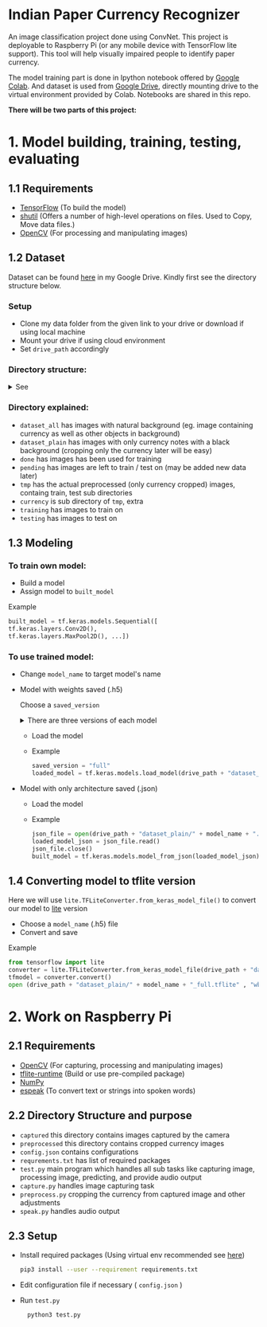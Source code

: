 # Indian Paper Currency Recognizer
An image classification project done using ConvNet. This project is deployable to Raspberry Pi (or any mobile device with TensorFlow lite support). This tool will help visually impaired people to identify paper currency.

The model training part is done in Ipython notebook offered by [Google Colab](https://colab.research.google.com/). And dataset is used from [Google Drive](https://www.google.com/drive/), directly mounting drive to the virtual environment provided by Colab. Notebooks are shared in this repo. 

**There will be two parts of this project:**

# 1. Model building, training, testing, evaluating
## 1.1 Requirements
- [TensorFlow](https://www.tensorflow.org/) (To build the model)
- [shutil](https://docs.python.org/3/library/shutil.html) (Offers a number of high-level operations on files. Used to Copy, Move data files.) 
- [OpenCV](https://opencv.org/) (For processing and manipulating images)

## 1.2 Dataset  
Dataset can be found [here](https://drive.google.com/open?id=18QousObkRQCB-pTxHYid1Ju0ffgbX2OW) in my Google Drive. Kindly first see the directory structure below. 
### Setup
- Clone my data folder from the given link to your drive or download if using local machine
- Mount your drive if using cloud environment
- Set `drive_path` accordingly

### Directory structure:
<details><summary>See</summary>
  
    ├──  dataset_all
    │    ├── done
    │    ├── pending
    │    ├── tmp  
    │    │   └──currency
    │    │      ├── training
    │    │      │    ├── <image_name>.jpg
    │    │      │    └── ...
    │    │      └── testing
    │    │           ├── <image_name>.jpg
    │    │           └── ...
    │    ├── <model_name>.json
    │    ├── ...
    │    ├── <model_name>.h5
    │    ├── ...
    │    ├── <model_name>.tflite
    │    └── ...
    │
    ├──  dataset_plain
    │    ├── done
    │    ├── pending
    │    ├── tmp  
    │    │   └──currency
    │    │      ├── training
    │    │      │    ├── <image_name>.jpg
    │    │      │    └── ...
    │    │      └── testing
    │    │           ├── <image_name>.jpg
    │    │           └── ...
    │    ├── <model_name>.json
    │    ├── ...
    │    ├── <model_name>.h5
    │    ├── ...
    │    ├── <model_name>.tflite
    │    └── ...
    │
</details>
  
### Directory explained:
- `dataset_all` has images with natural background (eg. image containing currency as well as other objects in background)
- `dataset_plain` has images with only currency notes with a black background (cropping only the currency later will be easy)
- `done` has images has been used for training
- `pending` has images are left to train / test on (may be added new data later)
- `tmp` has the actual preprocessed (only currency cropped) images, containg train, test sub directories
- `currency` is sub directory of `tmp`, extra
- `training` has images to train on
- `testing` has images to test on

   
## 1.3 Modeling
### To train own model:
- Build a model
- Assign model to `built_model`

Example
```Python
built_model = tf.keras.models.Sequential([
tf.keras.layers.Conv2D(),
tf.keras.layers.MaxPool2D(), ...])
```
### To use trained model:
- Change `model_name` to target model's name
- Model with weights saved (.h5) 
     
     Choose a `saved_version` <details><summary>There are three versions of each model </summary>
       
     `full` - model architecture and weights, manually saved

     `auto` - model architecture and weights, automatic saved using `ModelCheckpoint` callback

     `w` - only weights are saved 
       
     </details>
  
  * Load the model
  
  * Example
     ```python
     saved_version = "full"
     loaded_model = tf.keras.models.load_model(drive_path + "dataset_plain/"  + model_name + '_'+ saved_version +'.h5')
     ```
   
- Model with only architecture saved (.json)
     
  * Load the model
  
  * Example
     ```python
     json_file = open(drive_path + "dataset_plain/" + model_name + ".json", 'r')
     loaded_model_json = json_file.read()
     json_file.close()
     built_model = tf.keras.models.model_from_json(loaded_model_json)
     ```
## 1.4 Converting model to tflite version
Here we will use `lite.TFLiteConverter.from_keras_model_file()` to convert our model to [lite](https://www.tensorflow.org/lite) version

- Choose a `model_name` (.h5) file
- Convert and save

 Example
```python
from tensorflow import lite
converter = lite.TFLiteConverter.from_keras_model_file(drive_path + "dataset_plain/" + model_name + '_full.h5')
tfmodel = converter.convert()
open (drive_path + "dataset_plain/" + model_name + "_full.tflite" , "wb").write(tfmodel)
``` 

# 2. Work on Raspberry Pi
## 2.1 Requirements
- [OpenCV](https://opencv.org/) (For capturing, processing and manipulating images)
- [tflite-runtime](https://www.tensorflow.org/lite/guide/build_rpi) (Build or use pre-compiled package)
- [NumPy](https://pypi.org/project/numpy/)
- [espeak](https://www.dexterindustries.com/howto/make-your-raspberry-pi-speak/) (To convert text or strings into spoken words)
## 2.2 Directory Structure and purpose
- `captured` this directory contains images captured by the camera 
- `preprocessed` this directory contains cropped currency images
- `config.json` contains configurations 
- `requrements.txt` has list of required packages
- `test.py` main program which handles all sub tasks like capturing image, processing image, predicting, and provide audio output
- `capture.py` handles image  capturing task
- `preprocess.py` cropping the currency from captured image and other adjustments
- `speak.py` handles audio output
## 2.3 Setup
- Install required packages (Using virtual env recommended see [here](https://www.geeksforgeeks.org/python-virtual-environment/))
	```bash
	pip3 install --user --requirement requirements.txt
	```
- Edit configuration file if necessary ( `config.json` )
- Run `test.py`
	
  ```Bash
	python3 test.py
	```
